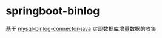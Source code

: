 # springboot-binlog
基于 [mysql-binlog-connector-java](https://github.com/osheroff/mysql-binlog-connector-java.git) 实现数据库增量数据的收集
